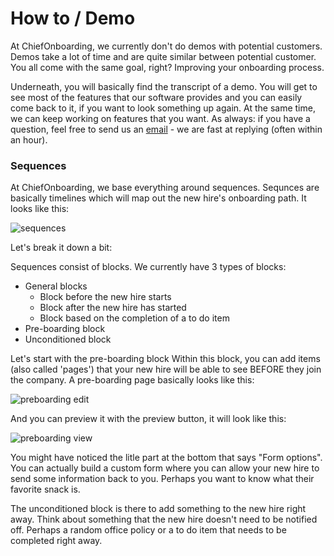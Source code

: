# How to / Demo

At ChiefOnboarding, we currently don't do demos with potential customers. Demos take a lot of time and are quite similar between potential customer. You all come with the same goal, right? Improving your onboarding process. 

Underneath, you will basically find the transcript of a demo. You will get to see most of the features that our software provides and you can easily come back to it, if you want to look something up again. At the same time, we can keep working on features that you want. As always: if you have a question, feel free to send us an [email](mailto:hello@chiefonboarding.com) - we are fast at replying (often within an hour).


### Sequences
At ChiefOnboarding, we base everything around sequences. Sequnces are basically timelines which will map out the new hire's onboarding path. It looks like this:

![sequences]('./sequence.png')

Let's break it down a bit:

Sequences consist of blocks. We currently have 3 types of blocks:

- General blocks
   - Block before the new hire starts
   - Block after the new hire has started
   - Block based on the completion of a to do item
- Pre-boarding block
- Unconditioned block

Let's start with the pre-boarding block
Within this block, you can add items (also called 'pages') that your new hire will be able to see BEFORE they join the company. A pre-boarding page basically looks like this:

![preboarding edit]('./preboarding-edit.png')

And you can preview it with the preview button, it will look like this:

![preboarding view]('./preboarding-view.png')

You might have noticed the litle part at the bottom that says "Form options". You can actually build a custom form where you can allow your new hire to send some information back to you. Perhaps you want to know what their favorite snack is. 

The unconditioned block is there to add something to the new hire right away. Think about something that the new hire doesn't need to be notified off. Perhaps a random office policy or a to do item that needs to be completed right away. 



